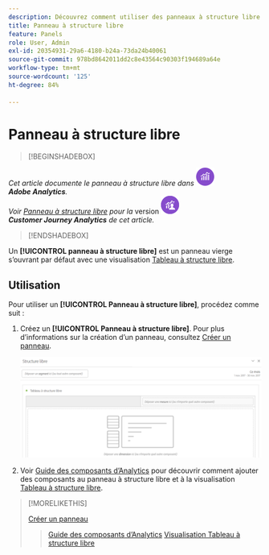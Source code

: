 ```yaml
---
description: Découvrez comment utiliser des panneaux à structure libre avec un tableau à structure libre comme état de départ pour votre projet Analysis Workspace.
title: Panneau à structure libre
feature: Panels
role: User, Admin
exl-id: 20354931-29a6-4180-b24a-73da24b40061
source-git-commit: 978bd8642011dd2c8e43564c90303f194689a64e
workflow-type: tm+mt
source-wordcount: '125'
ht-degree: 84%

---
```


# Panneau à structure libre

>[!BEGINSHADEBOX]

_Cet article documente le panneau à structure libre dans_ ![AdobeAnalytics](/help/assets/icons/AdobeAnalytics.svg) _**Adobe Analytics**._<br/>_Voir [Panneau à structure libre](https://experienceleague.adobe.com/fr/docs/analytics/analyze/analysis-workspace/panels/freeform-panel) pour la_ version ![CustomerJourneyAnalytics](/help/assets/icons/CustomerJourneyAnalytics.svg) _**Customer Journey Analytics** de cet article._

>[!ENDSHADEBOX]


Un **[!UICONTROL panneau à structure libre]** est un panneau vierge s’ouvrant par défaut avec une visualisation [Tableau à structure libre](/help/analyze/analysis-workspace/visualizations/freeform-table/freeform-table.md).

## Utilisation

Pour utiliser un **[!UICONTROL Panneau à structure libre]**, procédez comme suit :

1. Créez un **[!UICONTROL Panneau à structure libre]**. Pour plus d’informations sur la création d’un panneau, consultez [Créer un panneau](panels.md#create-a-panel).

   ![Panneau à structure libre par défaut affichant un panneau vierge avec un tableau à structure libre.](assets/freeform-panel.png)

1. Voir [Guide des composants d’Analytics](/help/components/home.md) pour découvrir comment ajouter des composants au panneau à structure libre et à la visualisation [Tableau à structure libre](/help/analyze/analysis-workspace/visualizations/freeform-table/freeform-table.md).


>[!MORELIKETHIS]
>
>[Créer un panneau](/help/analyze/analysis-workspace/c-panels/panels.md#create-a-panel)
>>[Guide des composants d’Analytics](/help/components/home.md)
>>[Visualisation Tableau à structure libre](/help/analyze/analysis-workspace/visualizations/freeform-table/freeform-table.md)
>
